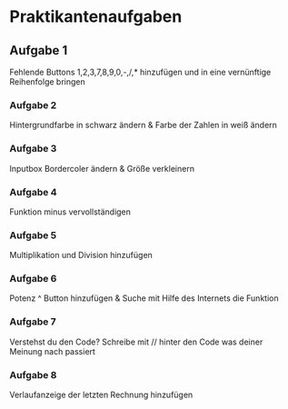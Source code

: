 # Praktikantenaufgaben

## Aufgabe 1
Fehlende Buttons 1,2,3,7,8,9,0,-,/,* hinzufügen und in eine vernünftige Reihenfolge bringen

### Aufgabe 2
Hintergrundfarbe in schwarz ändern & Farbe der Zahlen in weiß ändern  

### Aufgabe 3
Inputbox Bordercoler ändern & Größe verkleinern 

### Aufgabe 4
Funktion minus vervollständigen

### Aufgabe 5
Multiplikation und Division hinzufügen 

### Aufgabe 6
Potenz ^ Button hinzufügen & Suche mit Hilfe des Internets die Funktion

### Aufgabe 7
Verstehst du den Code? Schreibe mit // hinter den Code was deiner Meinung nach passiert

### Aufgabe 8
Verlaufanzeige der letzten Rechnung hinzufügen
